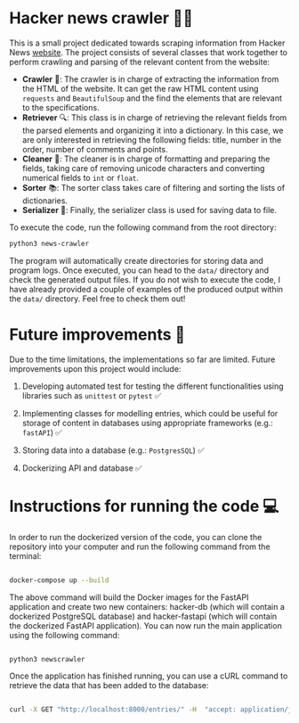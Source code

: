# Hacker news crawler :space_invader::page_with_curl:

This is a small project dedicated towards scraping information from Hacker News [website](https://news.ycombinator.com/). The project consists of several classes that work together to perform crawling and parsing of the relevant content from the website:

+ **Crawler** :snake:: The crawler is in charge of extracting the information from the HTML of the website. It can get the raw HTML content using `requests` and `BeautifulSoup` and the find the elements that are relevant to the specifications. 
+ **Retriever** :mag:: This class is in charge of retrieving the relevant fields from the parsed elements and organizing it into a dictionary. In this case, we are only interested in retrieving the following fields: title, number in the order, number of comments and points.
+ **Cleaner** :broom:: The cleaner is in charge of formatting and preparing the fields, taking care of removing unicode characters and converting numerical fields to `int` or `float`. 
+ **Sorter** :books:: The sorter class takes care of filtering and sorting the lists of dictionaries.
+ **Serializer** :floppy_disk:: Finally, the serializer class is used for saving data to file.

To execute the code, run the following command from the root directory:

```bash
python3 news-crawler
```

The program will automatically create directories for storing data and program logs. Once executed, you can head to the `data/` directory and check the generated output files. If you do not wish to execute the code, I have already provided a couple of examples of the produced output within the `data/` directory. Feel free to check them out!

# Future improvements :rocket:

Due to the time limitations, the implementations so far are limited. Future improvements upon this project would include:

1. Developing automated test for testing the different functionalities using libraries such as `unittest` or `pytest` :white_check_mark:

2. Implementing classes for modelling entries, which could be useful for storage of content in databases using appropriate frameworks (e.g.: `fastAPI`) :white_check_mark:

3. Storing data into a database (e.g.: `PostgresSQL`) :white_check_mark:

4. Dockerizing API and database :white_check_mark:

# Instructions for running the code :computer:

In order to run the dockerized version of the code, you can clone the repository into your computer and run the following command from the terminal:

```bash

docker-compose up --build

```

The above command will build the Docker images for the FastAPI application and create two new containers: hacker-db (which will contain a dockerized PostgreSQL database) and hacker-fastapi (which will contain the dockerized FastAPI application). You can now run the main application using the following command:

```bash

python3 newscrawler

```

Once the application has finished running, you can use a cURL command to retrieve the data that has been added to the database:

```bash

curl -X GET "http://localhost:8000/entries/" -H  "accept: application/json"

```
